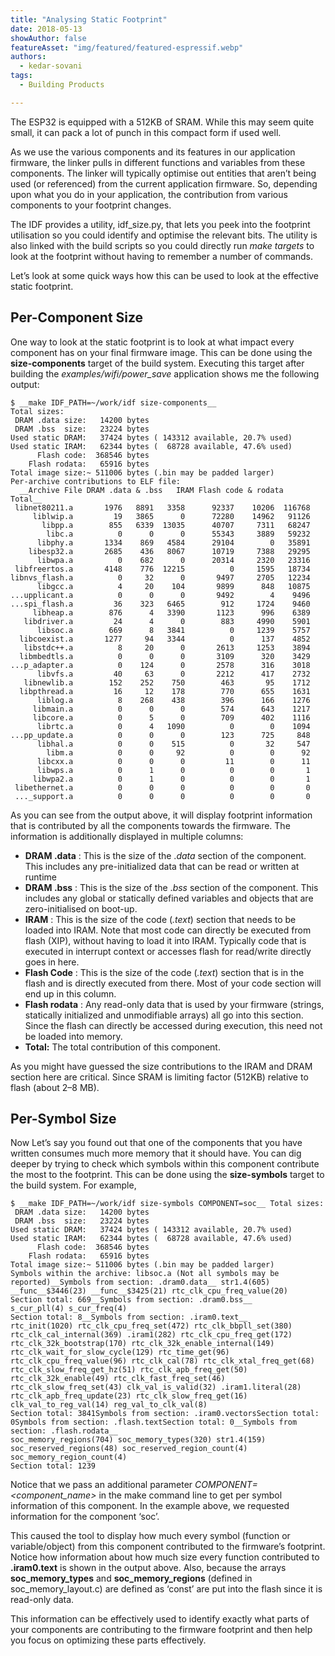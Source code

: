 ```yaml
---
title: "Analysing Static Footprint"
date: 2018-05-13
showAuthor: false
featureAsset: "img/featured/featured-espressif.webp"
authors:
  - kedar-sovani
tags:
  - Building Products

---
```

The ESP32 is equipped with a 512KB of SRAM. While this may seem quite small, it can pack a lot of punch in this compact form if used well.

As we use the various components and its features in our application firmware, the linker pulls in different functions and variables from these components. The linker will typically optimise out entities that aren’t being used (or referenced) from the current application firmware. So, depending upon what you do in your application, the contribution from various components to your footprint changes.

The IDF provides a utility, idf_size.py, that lets you peek into the footprint utilisation so you could identify and optimise the relevant bits. The utility is also linked with the build scripts so you could directly run *make targets* to look at the footprint without having to remember a number of commands.

Let’s look at some quick ways how this can be used to look at the effective static footprint.

## Per-Component Size

One way to look at the static footprint is to look at what impact every component has on your final firmware image. This can be done using the __size-components__  target of the build system. Executing this target after building the *examples/wifi/power_save* application shows me the following output:

```
$ __make IDF_PATH=~/work/idf size-components__ 
Total sizes:
 DRAM .data size:   14200 bytes
 DRAM .bss  size:   23224 bytes
Used static DRAM:   37424 bytes ( 143312 available, 20.7% used)
Used static IRAM:   62344 bytes (  68728 available, 47.6% used)
      Flash code:  368546 bytes
    Flash rodata:   65916 bytes
Total image size:~ 511006 bytes (.bin may be padded larger)
Per-archive contributions to ELF file:
  __Archive File DRAM .data & .bss   IRAM Flash code & rodata   Total__ 
 libnet80211.a       1976   8891   3358      92337    10206  116768
     liblwip.a         19   3865      0      72280    14962   91126
       libpp.a        855   6339  13035      40707     7311   68247
        libc.a          0      0      0      55343     3889   59232
      libphy.a       1334    869   4584      29104        0   35891
    libesp32.a       2685    436   8067      10719     7388   29295
      libwpa.a          0    682      0      20314     2320   23316
 libfreertos.a       4148    776  12215          0     1595   18734
libnvs_flash.a          0     32      0       9497     2705   12234
      libgcc.a          4     20    104       9899      848   10875
...upplicant.a          0      0      0       9492        4    9496
...spi_flash.a         36    323   6465        912     1724    9460
     libheap.a        876      4   3390       1123      996    6389
   libdriver.a         24      4      0        883     4990    5901
      libsoc.a        669      8   3841          0     1239    5757
  libcoexist.a       1277     94   3344          0      137    4852
   libstdc++.a          8     20      0       2613     1253    3894
  libmbedtls.a          0      0      0       3109      320    3429
...p_adapter.a          0    124      0       2578      316    3018
      libvfs.a         40     63      0       2212      417    2732
   libnewlib.a        152    252    750        463       95    1712
  libpthread.a         16     12    178        770      655    1631
      liblog.a          8    268    438        396      166    1276
     libmain.a          0      0      0        574      643    1217
     libcore.a          0      5      0        709      402    1116
      librtc.a          0      4   1090          0        0    1094
...pp_update.a          0      0      0        123      725     848
      libhal.a          0      0    515          0       32     547
        libm.a          0      0     92          0        0      92
      libcxx.a          0      0      0         11        0      11
      libwps.a          0      1      0          0        0       1
     libwpa2.a          0      1      0          0        0       1
 libethernet.a          0      0      0          0        0       0
 ..._support.a          0      0      0          0        0       0
```

As you can see from the output above, it will display footprint information that is contributed by all the components towards the firmware. The information is additionally displayed in multiple columns:

- __DRAM .data__ : This is the size of the .*data* section of the component. This includes any pre-initialized data that can be read or written at runtime
- __DRAM .bss__ : This is the size of the .*bss* section of the component. This includes any global or statically defined variables and objects that are zero-initialised on boot-up.
- __IRAM__ : This is the size of the code (*.text*) section that needs to be loaded into IRAM. Note that most code can directly be executed from flash (XIP), without having to load it into IRAM. Typically code that is executed in interrupt context or accesses flash for read/write directly goes in here.
- __Flash Code__ : This is the size of the code (*.text*) section that is in the flash and is directly executed from there. Most of your code section will end up in this column.
- __Flash rodata__ : Any read-only data that is used by your firmware (strings, statically initialized and unmodifiable arrays) all go into this section. Since the flash can directly be accessed during execution, this need not be loaded into memory.
- __Total:__  The total contribution of this component.

As you might have guessed the size contributions to the IRAM and DRAM section here are critical. Since SRAM is limiting factor (512KB) relative to flash (about 2–8 MB).

## Per-Symbol Size

Now Let’s say you found out that one of the components that you have written consumes much more memory that it should have. You can dig deeper by trying to check which symbols within this component contribute the most to the footprint. This can be done using the __size-symbols__  target to the build system. For example,

```
$ __make IDF_PATH=~/work/idf size-symbols COMPONENT=soc__ Total sizes:
 DRAM .data size:   14200 bytes
 DRAM .bss  size:   23224 bytes
Used static DRAM:   37424 bytes ( 143312 available, 20.7% used)
Used static IRAM:   62344 bytes (  68728 available, 47.6% used)
      Flash code:  368546 bytes
    Flash rodata:   65916 bytes
Total image size:~ 511006 bytes (.bin may be padded larger)
Symbols within the archive: libsoc.a (Not all symbols may be reported)__Symbols from section: .dram0.data__ str1.4(605) __func__$3446(23) __func__$3425(21) rtc_clk_cpu_freq_value(20)
Section total: 669__Symbols from section: .dram0.bss__ 
s_cur_pll(4) s_cur_freq(4)
Section total: 8__Symbols from section: .iram0.text__ 
rtc_init(1020) rtc_clk_cpu_freq_set(472) rtc_clk_bbpll_set(380) rtc_clk_cal_internal(369) .iram1(282) rtc_clk_cpu_freq_get(172) rtc_clk_32k_bootstrap(170) rtc_clk_32k_enable_internal(149) rtc_clk_wait_for_slow_cycle(129) rtc_time_get(96) rtc_clk_cpu_freq_value(96) rtc_clk_cal(78) rtc_clk_xtal_freq_get(68) rtc_clk_slow_freq_get_hz(51) rtc_clk_apb_freq_get(50) rtc_clk_32k_enable(49) rtc_clk_fast_freq_set(46) rtc_clk_slow_freq_set(43) clk_val_is_valid(32) .iram1.literal(28) rtc_clk_apb_freq_update(23) rtc_clk_slow_freq_get(16) clk_val_to_reg_val(14) reg_val_to_clk_val(8)
Section total: 3841Symbols from section: .iram0.vectorsSection total: 0Symbols from section: .flash.textSection total: 0__Symbols from section: .flash.rodata__ 
soc_memory_regions(704) soc_memory_types(320) str1.4(159) soc_reserved_regions(48) soc_reserved_region_count(4) soc_memory_region_count(4)
Section total: 1239
```

Notice that we pass an additional parameter *COMPONENT=<component_name>* in the make command line to get per symbol information of this component. In the example above, we requested information for the component ‘soc’.

This caused the tool to display how much every symbol (function or variable/object) from this component contributed to the firmware’s footprint. Notice how information about how much size every function contributed to __.iram0.text__  is shown in the output above. Also, because the arrays __soc_memory_types__  and __soc_memory_regions__  (defined in soc_memory_layout.c) are defined as ‘const’ are put into the flash since it is read-only data.

This information can be effectively used to identify exactly what parts of your components are contributing to the firmware footprint and then help you focus on optimizing these parts effectively.
